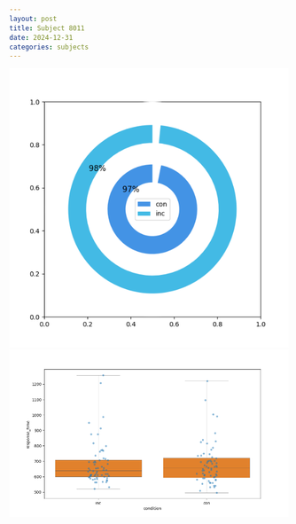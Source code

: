 ```yaml
---
layout: post
title: Subject 8011
date: 2024-12-31
categories: subjects
---
```


![](data/8011/run-20/8011_accuracy_by_condition.png)
![](data/8011/run-20/8011_rt.png)
